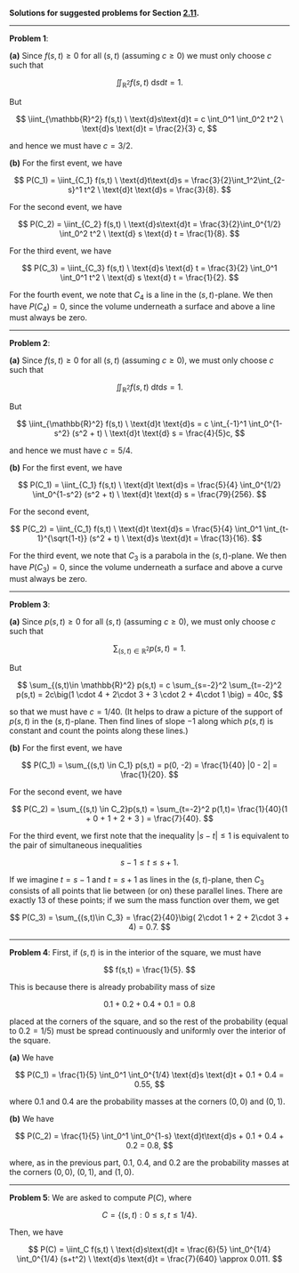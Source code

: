 **Solutions for suggested problems for Section [2.11](./05-suggested-problems.md).**

---

**Problem 1**:

**(a)** Since $f(s,t) \geq 0$ for all $(s,t)$ (assuming $c\geq 0$) we must only choose $c$ such that

$$
\iint_{\mathbb{R}^2} f(s,t) \ \text{d}s\text{d}t= 1.
$$

But

$$
\iint_{\mathbb{R}^2} f(s,t) \ \text{d}s\text{d}t = c \int_0^1 \int_0^2 t^2 \ \text{d}s \text{d}t = \frac{2}{3} c,
$$

and hence we must have $c = 3/2$.

**(b)** For the first event, we have

$$
P(C_1) = \iint_{C_1} f(s,t) \ \text{d}t\text{d}s = \frac{3}{2}\int_1^2\int_{2-s}^1 t^2 \ \text{d}t \text{d}s = \frac{3}{8}.
$$

For the second event, we have

$$
P(C_2) = \iint_{C_2} f(s,t) \ \text{d}s\text{d}t = \frac{3}{2}\int_0^{1/2} \int_0^2 t^2 \ \text{d} s \text{d} t = \frac{1}{8}.
$$

For the third event, we have

$$
P(C_3) = \iint_{C_3} f(s,t) \ \text{d}s \text{d} t = \frac{3}{2} \int_0^1 \int_0^1 t^2 \ \text{d} s \text{d} t = \frac{1}{2}.
$$

For the fourth event, we note that $C_4$ is a line in the $(s,t)$-plane. We then have $P(C_4)=0$, since the volume underneath a surface and above a line must always be zero.

---

**Problem 2**:

**(a)** Since $f(s,t)\geq 0$ for all $(s,t)$ (assuming $c\geq 0$), we must only choose $c$ such that

$$
\iint_{\mathbb{R}^2} f(s,t) \ \text{d}t \text{d}s = 1.
$$

But

$$
\iint_{\mathbb{R}^2} f(s,t) \ \text{d}t \text{d}s = c \int_{-1}^1 \int_0^{1-s^2} (s^2 + t) \ \text{d}t \text{d} s = \frac{4}{5}c,
$$

and hence we must have $c = 5/4$.

**(b)** For the first event, we have

$$
P(C_1) = \iint_{C_1} f(s,t) \ \text{d}t \text{d}s = \frac{5}{4} \int_0^{1/2} \int_0^{1-s^2} (s^2 + t) \ \text{d}t \text{d} s = \frac{79}{256}.
$$

For the second event,

$$
P(C_2) = \iint_{C_1} f(s,t) \ \text{d}t \text{d}s = \frac{5}{4} \int_0^1 \int_{t-1}^{\sqrt{1-t}} (s^2 + t) \ \text{d}s \text{d}t = \frac{13}{16}.
$$

For the third event, we note that $C_3$ is a parabola in the $(s,t)$-plane. We then have $P(C_3)=0$, since the volume underneath a surface and above a curve must always be zero.

---

**Problem 3**: 

**(a)** Since $p(s,t) \geq 0$ for all $(s,t)$ (assuming $c\geq 0$), we must only choose $c$ such that

$$
\sum_{(s,t)\in \mathbb{R}^2} p(s,t) = 1.
$$

But

$$
\sum_{(s,t)\in \mathbb{R}^2} p(s,t) = c \sum_{s=-2}^2 \sum_{t=-2}^2 p(s,t) = 2c\big(1 \cdot 4 + 2\cdot 3 + 3 \cdot 2 + 4\cdot 1 \big) = 40c,
$$

so that we must have $c = 1/40$. (It helps to draw a picture of the support of $p(s,t)$ in the $(s,t)$-plane. Then find lines of slope $-1$ along which $p(s,t)$ is constant and count the points along these lines.)

**(b)** For the first event, we have

$$
P(C_1) = \sum_{(s,t) \in C_1} p(s,t) = p(0, -2) = \frac{1}{40} |0 - 2| = \frac{1}{20}.
$$

For the second event, we have

$$
P(C_2) = \sum_{(s,t) \in C_2}p(s,t) = \sum_{t=-2}^2 p(1,t)= \frac{1}{40}(1 + 0 + 1 + 2 + 3 ) = \frac{7}{40}.
$$

For the third event, we first note that the inequality $|s-t|\leq 1$ is equivalent to the pair of simultaneous inequalities

$$
s-1 \leq t \leq s+1.
$$

If we imagine $t=s-1$ and $t=s+1$ as lines in the $(s,t)$-plane, then $C_3$ consists of all points that lie between (or on) these parallel lines. There are exactly 13 of these points; if we sum the mass function over them, we get

$$
P(C_3) = \sum_{(s,t)\in C_3} = \frac{2}{40}\big( 2\cdot 1 + 2 + 2\cdot 3 + 4) = 0.7.
$$

---

**Problem 4**: First, if $(s,t)$ is in the interior of the square, we must have

$$
f(s,t) = \frac{1}{5}.
$$

This is because there is already probability mass of size

$$
0.1 + 0.2 + 0.4 + 0.1 = 0.8
$$

placed at the corners of the square, and so the rest of the probability (equal to $0.2 = 1/5$) must be spread continuously and uniformly over the interior of the square.

**(a)** We have

$$
P(C_1) = \frac{1}{5} \int_0^1 \int_0^{1/4}  \text{d}s \text{d}t + 0.1 + 0.4 = 0.55,
$$

where $0.1$ and $0.4$ are the probability masses at the corners $(0,0)$ and $(0,1)$.

**(b)** We have

$$
P(C_2) = \frac{1}{5} \int_0^1 \int_0^{1-s} \text{d}t\text{d}s + 0.1 + 0.4 + 0.2 = 0.8,
$$

where, as in the previous part, $0.1$, $0.4$, and $0.2$ are the probability masses at the corners $(0,0)$, $(0,1)$, and $(1,0)$.

---

**Problem 5**: We are asked to compute $P(C)$, where

$$
C = \{ (s,t) : 0 \leq s, t\leq 1/4\}.
$$

Then, we have

$$
P(C) = \iint_C f(s,t) \ \text{d}s\text{d}t = \frac{6}{5} \int_0^{1/4} \int_0^{1/4} (s+t^2) \ \text{d}s \text{d}t = \frac{7}{640} \approx 0.011.
$$